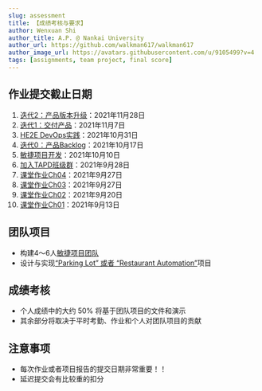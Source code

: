 ```yaml
---
slug: assessment
title: 【成绩考核与要求】
author: Wenxuan Shi
author_title: A.P. @ Nankai University
author_url: https://github.com/walkman617/walkman617
author_image_url: https://avatars.githubusercontent.com/u/9105499?v=4
tags: [assignments, team project, final score]
---
```


## 作业提交截止日期
1. [迭代2：产品版本升级](/blog/Iterater2)：2021年11月28日
2. [迭代1：交付产品](/blog/Iterater1)：2021年11月7日
3. [HE2E DevOps实践](/blog/HE2E)：2021年10月31日
4. [迭代0：产品Backlog](/blog/Iterater0)：2021年10月17日
5. [敏捷项目开发](/blog/TeamProject)：2021年10月10日
6. [加入TAPD班级群](/blog/TAPD)：2021年9月28日
7. [课堂作业Ch04](/blog/TestQuestions4)：2021年9月27日
8. [课堂作业Ch03](/blog/ponder3.5)：2021年9月27日
9. [课堂作业Ch02](/blog/ponder2.4)：2021年9月20日
10. [课堂作业Ch01](/blog/ponder1.4)：2021年9月13日

## 团队项目
- 构建4～6人[敏捷项目团队](/blog/TeamProject)
- 设计与实现[“Parking Lot” 或者 “Restaurant Automation”](https://github.com/walkman617/SE2021/tree/main/Case)项目

## 成绩考核
- 个人成绩中的大约 50% 将基于团队项目的文件和演示
- 其余部分将取决于平时考勤、作业和个人对团队项目的贡献

## 注意事项
- 每次作业或者项目报告的提交日期非常重要！！
- 延迟提交会有比较重的扣分
